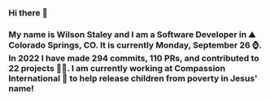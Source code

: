 ### Hi there 👋

### My name is Wilson Staley and I am a Software Developer in ⛰ Colorado Springs, CO.  It is currently Monday, September 26 ⌚. In 2022 I have made 294 commits, 110 PRs, and contributed to 22 projects 👨‍💻. I am currently working at Compassion International 🏢 to help release children from poverty in Jesus' name!